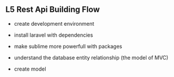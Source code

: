 ## L5 Rest Api Building Flow

- create development environment

- install laravel with dependencies

- make sublime more powerfull with packages

- understand the database entity relationship (the model of MVC)

- create model